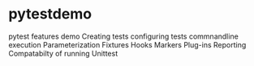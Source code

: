 # pytestdemo
pytest features demo
Creating tests
configuring tests
commnandline execution
Parameterization
Fixtures
Hooks
Markers
Plug-ins
Reporting
Compatabilty of running Unittest
